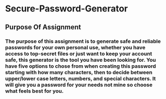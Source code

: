 # Secure-Password-Generator

## Purpose Of Assignment

### The purpose of this assignment is to generate safe and reliable passwords for your own personal use, whether you have access to top-secret files or just want to keep your account safe, this generator is the tool you have been looking for. You have five options to chose from when creating this password starting with how many characters, then to decide between upper/lower case letters, numbers, and special characters. It will give you a password for your needs not mine so choose what feels best for you. 


